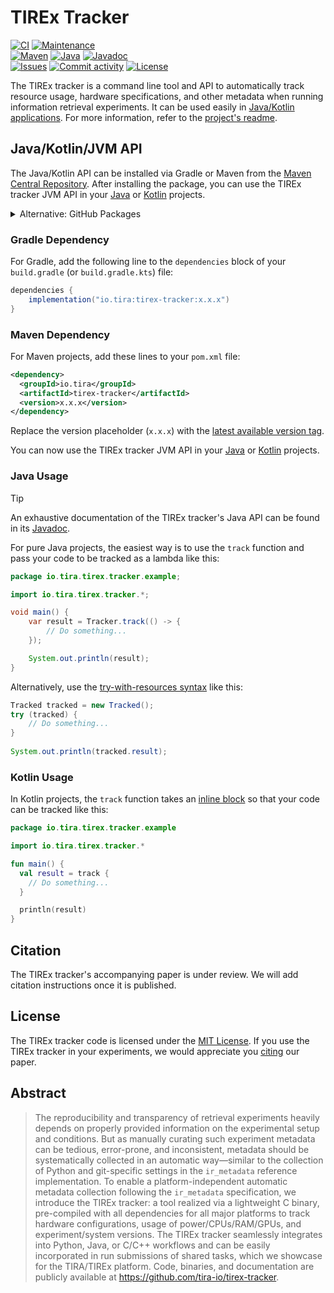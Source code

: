 # TIREx Tracker

[![CI](https://img.shields.io/github/actions/workflow/status/tira-io/tirex-tracker/ci.yml?branch=master&style=flat-square)](https://github.com/tira-io/tirex-tracker/actions/workflows/ci.yml)
[![Maintenance](https://img.shields.io/maintenance/yes/2025?style=flat-square)](https://github.com/tira-io/tirex-tracker/graphs/contributors) <!-- [![Code coverage](https://img.shields.io/codecov/c/github/tira-io/tirex-tracker?style=flat-square)](https://codecov.io/github/tira-io/tirex-tracker/) --> \
[![Maven](https://img.shields.io/maven-central/v/io.tira/tirex-tracker?style=flat-square)](https://central.sonatype.com/artifact/io.tira/tirex-tracker) [![Java](https://img.shields.io/badge/java-8_%7C_11_%7C_17_%7C_21-blue?style=flat-square)](https://github.com/tira-io/tirex-tracker/packages/)  [![Javadoc](https://javadoc.io/badge2/io.tira/tirex-tracker/javadoc.svg?style=flat-square)](https://javadoc.io/doc/io.tira/tirex-tracker)  \
[![Issues](https://img.shields.io/github/issues/tira-io/tirex-tracker?style=flat-square)](https://github.com/tira-io/tirex-tracker/issues) [![Commit activity](https://img.shields.io/github/commit-activity/m/tira-io/tirex-tracker?style=flat-square)](https://github.com/tira-io/tirex-tracker/commits) [![License](https://img.shields.io/github/license/tira-io/tirex-tracker?style=flat-square)](LICENSE)

The TIREx tracker is a command line tool and API to automatically track resource usage, hardware specifications, and other metadata when running information retrieval experiments.
It can be used easily in [Java/Kotlin applications](#javakotlinjvm-api). For more information, refer to the [project's readme](https://github.com/tira-io/tirex-tracker?tab=readme-ov-file#readme).

## Java/Kotlin/JVM API

The Java/Kotlin API can be installed via Gradle or Maven from the [Maven Central Repository](https://central.sonatype.com/artifact/io.tira/tirex-tracker).
After installing the package, you can use the TIREx tracker JVM API in your [Java](#java-usage) or [Kotlin](#kotlin-usage) projects.

<details><summary>Alternative: GitHub Packages</summary>

Alternatively to the Maven Central Repository, the TIREx tracker JVM API is also published to [GitHub Packages](https://github.com/tira-io/tirex-tracker/packages/).
To use GitHub Packages, you must first authenticate ([Maven instructions](https://docs.github.com/en/packages/working-with-a-github-packages-registry/working-with-the-apache-maven-registry#authenticating-to-github-packages), [Gradle instructions](https://docs.github.com/en/packages/working-with-a-github-packages-registry/working-with-the-gradle-registry#authenticating-to-github-packages)).

</details>

### Gradle Dependency

For Gradle, add the following line to the `dependencies` block of your `build.gradle` (or `build.gradle.kts`) file:

```gradle
dependencies {
    implementation("io.tira:tirex-tracker:x.x.x")
}
```

### Maven Dependency

For Maven projects, add these lines to your `pom.xml` file:

```xml
<dependency>
  <groupId>io.tira</groupId>
  <artifactId>tirex-tracker</artifactId>
  <version>x.x.x</version>
</dependency>
```

Replace the version placeholder (`x.x.x`) with the [latest available version tag](https://central.sonatype.com/artifact/io.tira/tirex-tracker).

You can now use the TIREx tracker JVM API in your [Java](#java-usage) or [Kotlin](#kotlin-usage) projects.

### Java Usage

> [!TIP]
> An exhaustive documentation of the TIREx tracker's Java API can be found in its [Javadoc]( https://javadoc.io/doc/io.tira/tirex-tracker
).

For pure Java projects, the easiest way is to use the `track` function and pass your code to be tracked as a lambda like this:

```java
package io.tira.tirex.tracker.example;

import io.tira.tirex.tracker.*;

void main() {
    var result = Tracker.track(() -> {
        // Do something...
    });

    System.out.println(result);
}
```

Alternatively, use the [try-with-resources syntax](https://baeldung.com/java-try-with-resources) like this:

```java
Tracked tracked = new Tracked();
try (tracked) {
    // Do something...
}
    
System.out.println(tracked.result);
```

<!-- TODO: Explain parameters. -->

### Kotlin Usage

In Kotlin projects, the `track` function takes an [inline block](https://kotlinlang.org/docs/inline-functions.html) so that your code can be tracked like this:

```kotlin
package io.tira.tirex.tracker.example

import io.tira.tirex.tracker.*

fun main() {
  val result = track {
    // Do something...
  }

  println(result)
}
```

<!-- TODO: Explain parameters. -->

<!-- TODO: ir_metadata export instructions. -->

## Citation

The TIREx tracker's accompanying paper is under review. We will add citation instructions once it is published.

<!-- TODO: Add citation (written out and as BibTeX). -->

## License

The TIREx tracker code is licensed under the [MIT License](./LICENSE).
If you use the TIREx tracker in your experiments, we would appreciate you [citing](#citation) our paper.

## Abstract

> The reproducibility and transparency of retrieval experiments heavily depends on properly provided information on the experimental setup and conditions. But as manually curating such experiment metadata can be tedious, error-prone, and inconsistent, metadata should be systematically collected in an automatic way—similar to the collection of Python and git-specific settings in the `ir_metadata` reference implementation. To enable a platform-independent automatic metadata collection following the `ir_metadata` specification, we introduce the TIREx tracker: a tool realized via a lightweight C binary, pre-compiled with all dependencies for all major platforms to track hardware configurations, usage of power/CPUs/RAM/GPUs, and experiment/system versions. The TIREx tracker seamlessly integrates into Python, Java, or C/C++ workflows and can be easily incorporated in run submissions of shared tasks, which we showcase for the TIRA/TIREx platform. Code, binaries, and documentation are publicly available at <https://github.com/tira-io/tirex-tracker>.
